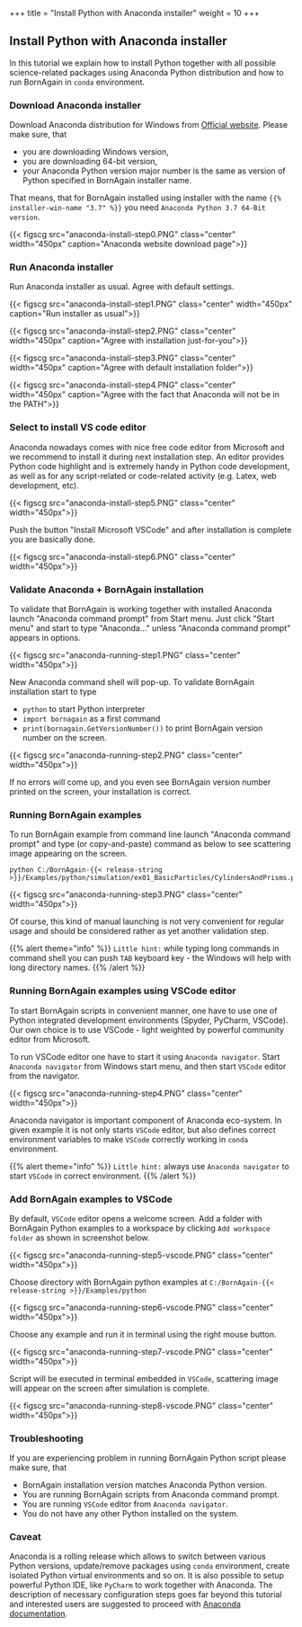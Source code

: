 +++
title = "Install Python with Anaconda installer"
weight = 10
+++

## Install Python with Anaconda installer

In this tutorial we explain how to install Python together with all possible science-related packages
using Anaconda Python distribution and how to run BornAgain in `conda` environment.

### Download Anaconda installer

Download Anaconda distribution for Windows from [Official website](https://www.anaconda.com/distribution/).
Please make sure, that

+ you are downloading Windows version,
+ you are downloading 64-bit version,
+ your Anaconda Python version major number is the same as version of Python specified in BornAgain installer name.

That means, that for BornAgain installed using installer with the name `{{% installer-win-name "3.7" %}}` 
you need `Anaconda Python 3.7 64-Bit version`.

{{< figscg src="anaconda-install-step0.PNG" class="center" width="450px" caption="Anaconda website download page">}}

### Run Anaconda installer

Run Anaconda installer as usual. Agree with default settings.

{{< figscg src="anaconda-install-step1.PNG" class="center" width="450px" caption="Run installer as usual">}}

{{< figscg src="anaconda-install-step2.PNG" class="center" width="450px" caption="Agree with installation just-for-you">}}

{{< figscg src="anaconda-install-step3.PNG" class="center" width="450px" caption="Agree with default installation folder">}}

{{< figscg src="anaconda-install-step4.PNG" class="center" width="450px" caption="Agree with the fact that Anaconda will not be in the PATH">}}

### Select to install VS code editor

Anaconda nowadays comes with nice free code editor from Microsoft and we recommend to install it during next installation step.
An editor provides Python code highlight and is extremely handy in Python code development, as well as for any script-related or code-related activity (e.g. Latex, web development, etc).

{{< figscg src="anaconda-install-step5.PNG" class="center" width="450px">}}

Push the button "Install Microsoft VSCode" and after installation is complete you are basically done.

{{< figscg src="anaconda-install-step6.PNG" class="center" width="450px">}}

### Validate Anaconda + BornAgain installation

To validate that BornAgain is working together with installed Anaconda launch "Anaconda command prompt" from Start menu.
Just click "Start menu" and start to type "Anaconda..." unless "Anaconda command prompt" appears in options.

{{< figscg src="anaconda-running-step1.PNG" class="center" width="450px">}}

New Anaconda command shell will pop-up. To validate BornAgain installation start to type

+ `python` to start Python interpreter
+ `import bornagain` as a first command
+ `print(bornagain.GetVersionNumber())` to print BornAgain version number on the screen.

{{< figscg src="anaconda-running-step2.PNG" class="center" width="450px">}}

If no errors will come up, and you even see BornAgain version number printed on the screen, your installation is correct.

### Running BornAgain examples

To run BornAgain example from command line launch "Anaconda command prompt" and
type (or copy-and-paste) command as below to see scattering image appearing on the screen.

```
python C:/BornAgain-{{< release-string >}}/Examples/python/simulation/ex01_BasicParticles/CylindersAndPrisms.py
```



{{< figscg src="anaconda-running-step3.PNG" class="center" width="450px">}}

Of course, this kind of manual launching is not very convenient for regular usage and should be considered rather as yet another validation step.

{{% alert theme="info" %}}
`Little hint:` while typing long commands in command shell you can push `TAB` keyboard key - the Windows will help with long directory names.
{{% /alert %}}

### Running BornAgain examples using VSCode editor

To start BornAgain scripts in convenient manner, one have to use one of Python integrated development environments (Spyder, PyCharm, VSCode). 
Our own choice is to use VSCode - light weighted by powerful community editor from Microsoft. 

To run VSCode editor one have to start it using `Anaconda navigator`. Start `Anaconda navigator` from Windows start menu, and then start `VSCode` editor from
the navigator.

{{< figscg src="anaconda-running-step4.PNG" class="center" width="450px">}}

Anaconda navigator is important component of Anaconda eco-system. In given example it is not only starts `VSCode` editor, but also defines correct environment variables to make `VSCode` correctly working in `conda` environment.

{{% alert theme="info" %}}
`Little hint:` always use `Anaconda navigator` to start `VSCode` in correct environment.
{{% /alert %}}

### Add BornAgain examples to VSCode

By default, `VSCode` editor opens a welcome screen. 
Add a folder with BornAgain Python examples to a workspace
by clicking `Add workspace folder` as shown in screenshot below.

{{< figscg src="anaconda-running-step5-vscode.PNG" class="center" width="450px">}}

Choose directory with BornAgain python examples at `C:/BornAgain-{{< release-string >}}/Examples/python`

{{< figscg src="anaconda-running-step6-vscode.PNG" class="center" width="450px">}}

Choose any example and run it in terminal using the right mouse button.

{{< figscg src="anaconda-running-step7-vscode.PNG" class="center" width="450px">}}

Script will be executed in terminal embedded in `VSCode`, scattering image will appear on the screen after simulation is complete.

{{< figscg src="anaconda-running-step8-vscode.PNG" class="center" width="450px">}}

### Troubleshooting

If you are experiencing problem in running BornAgain Python script please make sure, that

+ BornAgain installation version matches Anaconda Python version.
+ You are running BornAgain scripts from Anaconda command prompt.
+ You are running `VSCode` editor from `Anaconda navigator`.
+ You do not have any other Python installed on the system.

### Caveat

Anaconda is a rolling release which allows to switch between various Python versions, update/remove packages using `conda` environment, create isolated Python 
virtual environments and so on. It is also possible to setup powerful Python IDE, like `PyCharm` to work together with Anaconda.
The description of necessary configuration steps goes far beyond this tutorial and interested users are suggested to proceed with
[Anaconda documentation](https://docs.anaconda.com/anaconda/navigator/tutorials).

